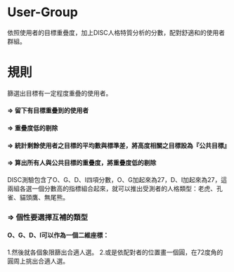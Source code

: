 # User-Group
依照使用者的目標重疊度，加上DISC人格特質分析的分數，配對舒適和的使用者群組。
# 規則
篩選出目標有一定程度重疊的使用者。
#### => 留下有目標重疊到的使用者
#### => 重疊度低的剔除
#### => 統計剩餘使用者之目標的平均數與標準差，將高度相關之目標設為『公共目標』
#### => 算出所有人與公共目標的重疊度，將重疊度低的剔除

DISC測驗包含了O、G、D、I四項分數，O、G加起來為27，D、I加起來為27，這兩組各選一個分數高的指標組合起來，就可以推出受測者的人格類型：老虎、孔雀、貓頭鷹、無尾熊。
### => 個性要選擇互補的類型
#### O、G、D、I可以作為一個二維座標：
1.然後就各個象限篩出合適人選。
2.或是依配對者的位置畫一個圓，在72度角的圓周上挑出合適人選。
